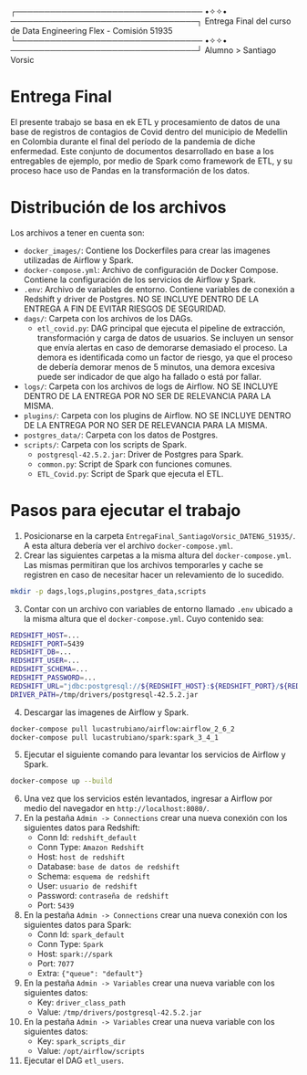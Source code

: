 ┌───────────────────────────────── •✧✧• ─────────────────────────────────┐
     Entrega Final del curso de Data Engineering Flex - Comisión 51935
└───────────────────────────────── •✧✧• ─────────────────────────────────┘
                         Alumno > Santiago Vorsic 

# Entrega Final
El presente trabajo se basa en ek ETL y procesamiento de datos de una base de registros de contagios de Covid dentro del municipio de Medellin en Colombia durante el final del período de la pandemia de diche enfermedad.
Este conjunto de documentos desarrollado en base a los entregables de ejemplo, por medio de Spark como framework de ETL, y su proceso hace uso de Pandas en la transformación de los datos.

# Distribución de los archivos
Los archivos a tener en cuenta son:
* `docker_images/`: Contiene los Dockerfiles para crear las imagenes utilizadas de Airflow y Spark.
* `docker-compose.yml`: Archivo de configuración de Docker Compose. Contiene la configuración de los servicios de Airflow y Spark.
* `.env`: Archivo de variables de entorno. Contiene variables de conexión a Redshift y driver de Postgres. NO SE INCLUYE DENTRO DE LA ENTREGA A FIN DE EVITAR RIESGOS DE SEGURIDAD.
* `dags/`: Carpeta con los archivos de los DAGs.
    * `etl_covid.py`: DAG principal que ejecuta el pipeline de extracción, transformación y carga de datos de usuarios. Se incluyen un sensor que envía alertas en caso de demorarse demasiado el proceso. La demora es identificada como un factor de riesgo, ya que el proceso de debería demorar menos de 5 minutos, una demora excesiva puede ser indicador de que algo ha fallado o está por fallar.
* `logs/`: Carpeta con los archivos de logs de Airflow. NO SE INCLUYE DENTRO DE LA ENTREGA POR NO SER DE RELEVANCIA PARA LA MISMA.
* `plugins/`: Carpeta con los plugins de Airflow. NO SE INCLUYE DENTRO DE LA ENTREGA POR NO SER DE RELEVANCIA PARA LA MISMA.
* `postgres_data/`: Carpeta con los datos de Postgres.
* `scripts/`: Carpeta con los scripts de Spark.
    * `postgresql-42.5.2.jar`: Driver de Postgres para Spark.
    * `common.py`: Script de Spark con funciones comunes.
    * `ETL_Covid.py`: Script de Spark que ejecuta el ETL.

# Pasos para ejecutar el trabajo
1. Posicionarse en la carpeta `EntregaFinal_SantiagoVorsic_DATENG_51935/`. A esta altura debería ver el archivo `docker-compose.yml`.
2. Crear las siguientes carpetas a la misma altura del `docker-compose.yml`. Las mismas permitiran que los archivos temporarles y cache se registren en caso de necesitar hacer un relevamiento de lo sucedido.
```bash
mkdir -p dags,logs,plugins,postgres_data,scripts
```
3. Contar con un archivo con variables de entorno llamado `.env` ubicado a la misma altura que el `docker-compose.yml`. Cuyo contenido sea:
```bash
REDSHIFT_HOST=...
REDSHIFT_PORT=5439
REDSHIFT_DB=...
REDSHIFT_USER=...
REDSHIFT_SCHEMA=...
REDSHIFT_PASSWORD=...
REDSHIFT_URL="jdbc:postgresql://${REDSHIFT_HOST}:${REDSHIFT_PORT}/${REDSHIFT_DB}?user=${REDSHIFT_USER}&password=${REDSHIFT_PASSWORD}"
DRIVER_PATH=/tmp/drivers/postgresql-42.5.2.jar
```
4. Descargar las imagenes de Airflow y Spark.
```bash
docker-compose pull lucastrubiano/airflow:airflow_2_6_2
docker-compose pull lucastrubiano/spark:spark_3_4_1
```
5. Ejecutar el siguiente comando para levantar los servicios de Airflow y Spark.
```bash
docker-compose up --build
```
6. Una vez que los servicios estén levantados, ingresar a Airflow por medio del navegador en `http://localhost:8080/`.
8. En la pestaña `Admin -> Connections` crear una nueva conexión con los siguientes datos para Redshift:
    * Conn Id: `redshift_default`
    * Conn Type: `Amazon Redshift`
    * Host: `host de redshift`
    * Database: `base de datos de redshift`
    * Schema: `esquema de redshift`
    * User: `usuario de redshift`
    * Password: `contraseña de redshift`
    * Port: `5439`
9. En la pestaña `Admin -> Connections` crear una nueva conexión con los siguientes datos para Spark:
    * Conn Id: `spark_default`
    * Conn Type: `Spark`
    * Host: `spark://spark`
    * Port: `7077`
    * Extra: `{"queue": "default"}`
10. En la pestaña `Admin -> Variables` crear una nueva variable con los siguientes datos:
    * Key: `driver_class_path`
    * Value: `/tmp/drivers/postgresql-42.5.2.jar`
11. En la pestaña `Admin -> Variables` crear una nueva variable con los siguientes datos:
    * Key: `spark_scripts_dir`
    * Value: `/opt/airflow/scripts`
12. Ejecutar el DAG `etl_users`.